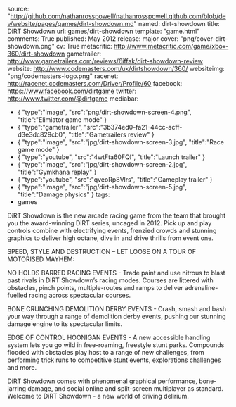 source: "http://github.com/nathanrosspowell/nathanrosspowell.github.com/blob/dev/website/pages/games/dirt-showdown.md"
named: dirt-showdown
title: DiRT Showdown
url: games/dirt-showdown
template: "game.html"
comments: True
published: May 2012
release: major
cover: "png/cover-dirt-showdown.png"
cv: True
metacritic: http://www.metacritic.com/game/xbox-360/dirt-showdown
gametrailer: http://www.gametrailers.com/reviews/6iffak/dirt-showdown-review
website: http://www.codemasters.com/uk/dirtshowdown/360/
websiteimg: "png/codemasters-logo.png"
racenet: http://racenet.codemasters.com/Driver/Profile/60
facebook: https://www.facebook.com/dirtgame
twitter: http://www.twitter.com/@dirtgame
mediabar:
- { "type":"image", "src":"png/dirt-showdown-screen-4.png", "title":"Elimiator game mode" }
- { "type":"gametrailer", "src":"3b374ed0-fa21-44cc-acff-d3e3dc829cb0", "title":"Gametrailers review" }
- { "type":"image", "src":"jpg/dirt-showdown-screen-3.jpg", "title":"Race game mode" }
- { "type":"youtube", "src":"4wtFta60FQI", "title":"Launch trailer" }
- { "type":"image", "src":"jpg/dirt-showdown-screen-2.jpg", "title":"Gymkhana replay" }
- { "type":"youtube", "src":"qveoRp8Vlrs", "title":"Gameplay trailer" }
- { "type":"image", "src":"jpg/dirt-showdown-screen-5.jpg", "title":"Damage physics" }
tags:
- games

DiRT Showdown is the new arcade racing game from the team that brought you the award-winning DiRT series, uncaged in 2012. Pick up and play controls combine with electrifying events, frenzied crowds and stunning graphics to deliver high octane, dive in and drive thrills from event one.


SPEED, STYLE AND DESTRUCTION – LET LOOSE ON A TOUR OF MOTORISED MAYHEM:


NO HOLDS BARRED RACING EVENTS - Trade paint and use nitrous to blast past rivals in DiRT Showdown’s racing modes. Courses are littered with obstacles, pinch points, multiple-routes and ramps to deliver adrenaline-fuelled racing across spectacular courses.


BONE CRUNCHING DEMOLITION DERBY EVENTS - Crash, smash and bash your way through a range of demolition derby events, pushing our stunning damage engine to its spectacular limits.


EDGE OF CONTROL HOONIGAN EVENTS - A new accessible handling system lets you go wild in free-roaming, freestyle stunt parks. Compounds flooded with obstacles play host to a range of new challenges, from performing trick runs to competitive stunt events, explorations challenges and more.


DiRT Showdown comes with phenomenal graphical performance, bone-jarring damage, and social online and split-screen multiplayer as standard. Welcome to DiRT Showdown - a new world of driving delirium.
